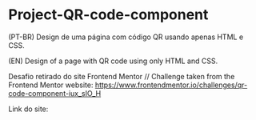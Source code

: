 # Project-QR-code-component
(PT-BR) Design de uma página com código QR usando apenas HTML e CSS.

(EN) Design of a page with QR code using only HTML and CSS.

Desafio retirado do site Frontend Mentor // Challenge taken from the Frontend Mentor website:
https://www.frontendmentor.io/challenges/qr-code-component-iux_sIO_H

Link do site: